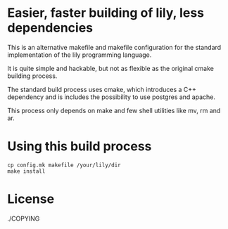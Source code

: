 Easier, faster building of lily, less dependencies
==================================================

This is an alternative makefile and makefile configuration
for the standard implementation of the lily programming language.

It is quite simple and hackable, but not as flexible as the
original cmake building process.

The standard build process uses cmake, which introduces a C++
dependency and is includes the possibility to use postgres and apache.

This process only depends on make and few shell utilities
like mv, rm and ar.

Using this build process
========================

    cp config.mk makefile /your/lily/dir
    make install

License
=======

./COPYING
